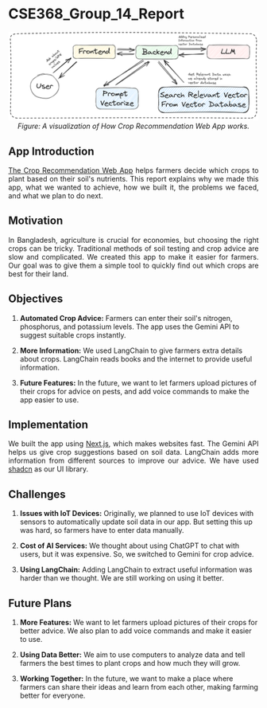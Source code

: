 # CSE368_Group_14_Report


<p align="center">
  <img src="/resources/web_app.png" alt="Web App Structure" />
  <br>
  <i>Figure: A visualization of How Crop Recommendation Web App works.</i>
</p>

<h2 id="app-introduction">App Introduction</h2>

<p style="text-align:justify;"><a href="https://npk-weld.vercel.app/" target="_blank">The Crop Recommendation Web App</a> helps farmers decide which crops to plant based on their soil's nutrients. This report explains why we made this app, what we wanted to achieve, how we built it, the problems we faced, and what we plan to do next.</p>

<h2 id="app-motivation">Motivation</h2>

<p style="text-align:justify;">In Bangladesh, agriculture is crucial for economies, but choosing the right crops can be tricky. Traditional methods of soil testing and crop advice are slow and complicated. We created this app to make it easier for farmers. Our goal was to give them a simple tool to quickly find out which crops are best for their land.</p>

<h2 id="app-objectives">Objectives</h2>

1. **Automated Crop Advice:** Farmers can enter their soil's nitrogen, phosphorus, and potassium levels. The app uses the Gemini API to suggest suitable crops instantly.

2. **More Information:** We used LangChain to give farmers extra details about crops. LangChain reads books and the internet to provide useful information.

3. **Future Features:** In the future, we want to let farmers upload pictures of their crops for advice on pests, and add voice commands to make the app easier to use.

<h2 id="app-implementation">Implementation</h2>

<p style="text-align:justify;">We built the app using <a href="https://nextjs.org/" target="_blank">Next.js</a>, which makes websites fast. The Gemini API helps us give crop suggestions based on soil data. LangChain adds more information from different sources to improve our advice. We have used <a href="https://ui.shadcn.com/" target="_blank">shadcn</a> as our UI library.</p>

<h2 id="app-challneges">Challenges</h2>

1. **Issues with IoT Devices:** Originally, we planned to use IoT devices with sensors to automatically update soil data in our app. But setting this up was hard, so farmers have to enter data manually.

2. **Cost of AI Services:** We thought about using ChatGPT to chat with users, but it was expensive. So, we switched to Gemini for crop advice.

3. **Using LangChain:** Adding LangChain to extract useful information was harder than we thought. We are still working on using it better.

<h2 id="app-plans">Future Plans</h2>

1. **More Features:** We want to let farmers upload pictures of their crops for better advice. We also plan to add voice commands and make it easier to use.

2. **Using Data Better:** We aim to use computers to analyze data and tell farmers the best times to plant crops and how much they will grow.

3. **Working Together:** In the future, we want to make a place where farmers can share their ideas and learn from each other, making farming better for everyone.
